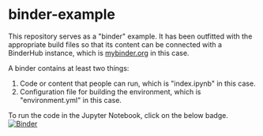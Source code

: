 # binder-example

This repository serves as a "binder" example. It has been outfitted with the appropriate build files so that its content can be connected with a BinderHub instance, which is [mybinder.org](https://mybinder.org/) in this case.

A binder contains at least two things:
1. Code or content that people can run, which is "index.ipynb" in this case.
2. Configuration file for building the environment, which is "environment.yml" in this case. 

To run the code in the Jupyter Notebook, click on the below badge. 
[![Binder](https://mybinder.org/badge_logo.svg)](https://mybinder.org/v2/gh/Ray800413/binder-example/master?filepath=index.ipynb)
